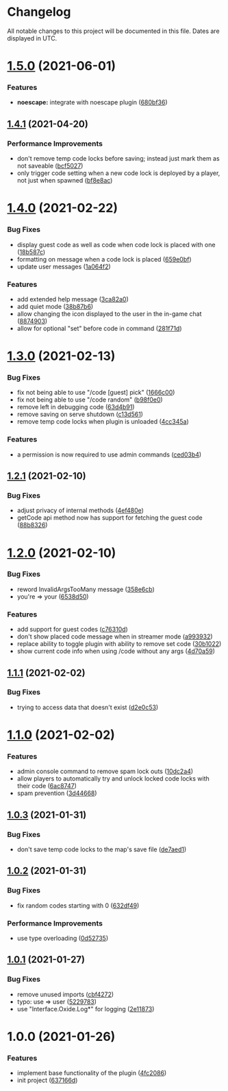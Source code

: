 # Changelog

All notable changes to this project will be documented in this file. Dates are displayed in UTC.

# [1.5.0](https://github.com/RebeccaStevens/oxide-Plugin-AutoCode/compare/v1.4.1...v1.5.0) (2021-06-01)

### Features

- **noescape:** integrate with noescape plugin ([680bf36](https://github.com/RebeccaStevens/oxide-Plugin-AutoCode/commit/680bf36cacc9fc88fde6f6f4eef9b882ac3f9274))

## [1.4.1](https://github.com/RebeccaStevens/oxide-Plugin-AutoCode/compare/v1.4.0...v1.4.1) (2021-04-20)

### Performance Improvements

- don't remove temp code locks before saving; instead just mark them as not saveable ([bcf5027](https://github.com/RebeccaStevens/oxide-Plugin-AutoCode/commit/bcf50277dccbb0a875ce6770025d437fa2ec0164))
- only trigger code setting when a new code lock is deployed by a player, not just when spawned ([bf8e8ac](https://github.com/RebeccaStevens/oxide-Plugin-AutoCode/commit/bf8e8ac51fe1b4ee02f6c2746b7d19a15e5545bb))

# [1.4.0](https://github.com/RebeccaStevens/oxide-Plugin-AutoCode/compare/v1.3.0...v1.4.0) (2021-02-22)

### Bug Fixes

- display guest code as well as code when code lock is placed with one ([18b587c](https://github.com/RebeccaStevens/oxide-Plugin-AutoCode/commit/18b587ce5f6d63294ed13a822bf8056500442efa))
- formatting on message when a code lock is placed ([659e0bf](https://github.com/RebeccaStevens/oxide-Plugin-AutoCode/commit/659e0bf98058b4f4c19c7be3f5dd5902f5527981))
- update user messages ([1a064f2](https://github.com/RebeccaStevens/oxide-Plugin-AutoCode/commit/1a064f2a9dd261941e8048e015377e064f083ed3))

### Features

- add extended help message ([3ca82a0](https://github.com/RebeccaStevens/oxide-Plugin-AutoCode/commit/3ca82a059591694540a5771d9f190d88aa5c1423))
- add quiet mode ([38b87b6](https://github.com/RebeccaStevens/oxide-Plugin-AutoCode/commit/38b87b6d9d748b78b83f983bddf404fb6809e802))
- allow changing the icon displayed to the user in the in-game chat ([8874903](https://github.com/RebeccaStevens/oxide-Plugin-AutoCode/commit/88749039acf28c499b5704b3abef60c1d3ef0640))
- allow for optional "set" before code in command ([281f71d](https://github.com/RebeccaStevens/oxide-Plugin-AutoCode/commit/281f71dc2b0f328fe4abf9b47df8e27a8d4da790))

# [1.3.0](https://github.com/RebeccaStevens/oxide-Plugin-AutoCode/compare/v1.2.1...v1.3.0) (2021-02-13)

### Bug Fixes

- fix not being able to use "/code [guest] pick" ([1666c00](https://github.com/RebeccaStevens/oxide-Plugin-AutoCode/commit/1666c001ec5189b5ee4a1f8f2f063d3a21fbb114))
- fix not being able to use "/code random" ([b98f0e0](https://github.com/RebeccaStevens/oxide-Plugin-AutoCode/commit/b98f0e00a310b7c0075e75575d06e58f38a984b2))
- remove left in debugging code ([63d4b91](https://github.com/RebeccaStevens/oxide-Plugin-AutoCode/commit/63d4b91ad8471cc17cab7b336aa0ed65e07cbb93))
- remove saving on serve shutdown ([c13d561](https://github.com/RebeccaStevens/oxide-Plugin-AutoCode/commit/c13d5612fd72ea5145c7794413855bfe45c088e5))
- remove temp code locks when plugin is unloaded ([4cc345a](https://github.com/RebeccaStevens/oxide-Plugin-AutoCode/commit/4cc345a4fe35447c3a9ff0e4db67b8abc63c3eef))

### Features

- a permission is now required to use admin commands ([ced03b4](https://github.com/RebeccaStevens/oxide-Plugin-AutoCode/commit/ced03b4582f6e1153da7370480314720b9f044cb))

## [1.2.1](https://github.com/RebeccaStevens/oxide-Plugin-AutoCode/compare/v1.2.0...v1.2.1) (2021-02-10)

### Bug Fixes

- adjust privacy of internal methods ([4ef480e](https://github.com/RebeccaStevens/oxide-Plugin-AutoCode/commit/4ef480e58d14a996f7d29249055c7fbec45b8e6b))
- getCode api method now has support for fetching the guest code ([88b8326](https://github.com/RebeccaStevens/oxide-Plugin-AutoCode/commit/88b8326c7fa2ee41cd337e332939f7f64e292f39))

# [1.2.0](https://github.com/RebeccaStevens/oxide-Plugin-AutoCode/compare/v1.1.1...v1.2.0) (2021-02-10)

### Bug Fixes

- reword InvalidArgsTooMany message ([358e6cb](https://github.com/RebeccaStevens/oxide-Plugin-AutoCode/commit/358e6cb1ef44d22b17e756324c6e5d3553ce5883))
- you're => your ([6538d50](https://github.com/RebeccaStevens/oxide-Plugin-AutoCode/commit/6538d50ad038c7c608ab0b5ec41a855ef465efe9))

### Features

- add support for guest codes ([c76310d](https://github.com/RebeccaStevens/oxide-Plugin-AutoCode/commit/c76310d012eaf716be528b29aa11cdaf60e893df))
- don't show placed code message when in streamer mode ([a993932](https://github.com/RebeccaStevens/oxide-Plugin-AutoCode/commit/a993932557353a4ad9c7bc81b587a7a6ad992e54))
- replace ability to toggle plugin with ability to remove set code ([30b1022](https://github.com/RebeccaStevens/oxide-Plugin-AutoCode/commit/30b10222d81e435aa3cddc719a937e3d28518304))
- show current code info when using /code without any args ([4d70a59](https://github.com/RebeccaStevens/oxide-Plugin-AutoCode/commit/4d70a5975b245479ac10c88fbc1b671a10e08385))

## [1.1.1](https://github.com/RebeccaStevens/oxide-Plugin-AutoCode/compare/v1.1.0...v1.1.1) (2021-02-02)

### Bug Fixes

- trying to access data that doesn't exist ([d2e0c53](https://github.com/RebeccaStevens/oxide-Plugin-AutoCode/commit/d2e0c53753abb1c994ee4c60c0f49a65ae49ca77))

# [1.1.0](https://github.com/RebeccaStevens/oxide-Plugin-AutoCode/compare/v1.0.3...v1.1.0) (2021-02-02)

### Features

- admin console command to remove spam lock outs ([10dc2a4](https://github.com/RebeccaStevens/oxide-Plugin-AutoCode/commit/10dc2a42424988ce30576b8f9d31a690f01008b0))
- allow players to automatically try and unlock locked code locks with their code ([6ac8747](https://github.com/RebeccaStevens/oxide-Plugin-AutoCode/commit/6ac8747632ba056e3699ceeb52740b8462c15795))
- spam prevention ([3d44668](https://github.com/RebeccaStevens/oxide-Plugin-AutoCode/commit/3d446686dda601d5993669b9372f0c30c53eb166))

## [1.0.3](https://github.com/RebeccaStevens/oxide-Plugin-AutoCode/compare/v1.0.2...v1.0.3) (2021-01-31)

### Bug Fixes

- don't save temp code locks to the map's save file ([de7aed1](https://github.com/RebeccaStevens/oxide-Plugin-AutoCode/commit/de7aed14fca7dd0e0f7f1deb0dd41e9ae8844b45))

## [1.0.2](https://github.com/RebeccaStevens/oxide-Plugin-AutoCode/compare/v1.0.1...v1.0.2) (2021-01-31)

### Bug Fixes

- fix random codes starting with 0 ([632df49](https://github.com/RebeccaStevens/oxide-Plugin-AutoCode/commit/632df4976604e1a1c0e57b9135f5ac0f40c930f2))

### Performance Improvements

- use type overloading ([0d52735](https://github.com/RebeccaStevens/oxide-Plugin-AutoCode/commit/0d52735eb4b9fa324543dafd21bf5dd2ad0883c4))

## [1.0.1](https://github.com/RebeccaStevens/oxide-Plugin-AutoCode/compare/v1.0.0...v1.0.1) (2021-01-27)

### Bug Fixes

- remove unused imports ([cbf4272](https://github.com/RebeccaStevens/oxide-Plugin-AutoCode/commit/cbf4272dd6d1af0eedfcdc441696175fa09b8344))
- typo: use => user ([5229783](https://github.com/RebeccaStevens/oxide-Plugin-AutoCode/commit/522978308d1b37a41ea48ab47f30887b345669ea))
- use "Interface.Oxide.Log\*" for logging ([2e11873](https://github.com/RebeccaStevens/oxide-Plugin-AutoCode/commit/2e11873a543e58d5cf6b93574feb9bc4d6726029))

# 1.0.0 (2021-01-26)

### Features

- implement base functionality of the plugin ([4fc2086](https://github.com/RebeccaStevens/oxide-Plugin-AutoCode/commit/4fc2086b8f6c58bd379c55f7d54a0977de0dbbbd))
- init project ([637166d](https://github.com/RebeccaStevens/oxide-Plugin-AutoCode/commit/637166ddab3e6c42a6d279e8e380a7c738fde8eb))
